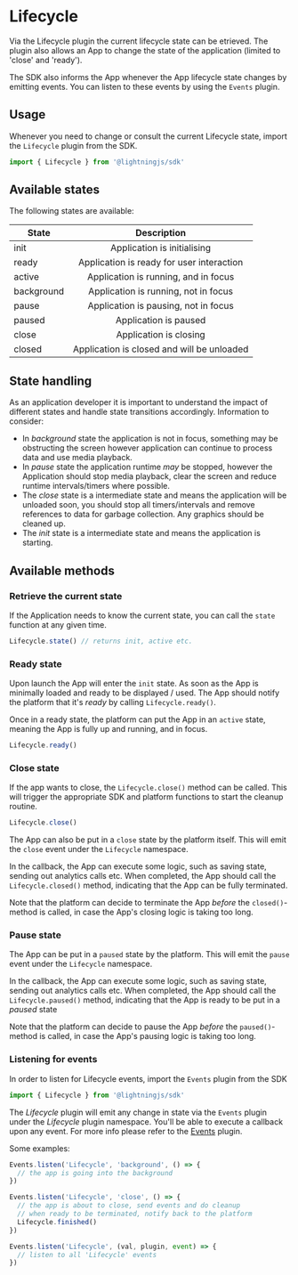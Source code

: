 # Lifecycle

Via the Lifecycle plugin the current lifecycle state can be etrieved. The plugin also allows an App to change the state of the application (limited to 'close' and 'ready').

The SDK also informs the App whenever the App lifecycle state changes by emitting events. You can listen to these events by using
the `Events` plugin.

## Usage

Whenever you need to change or consult the current Lifecycle state, import the `Lifecycle` plugin from the SDK.

```js
import { Lifecycle } from '@lightningjs/sdk'
```

## Available states

The following states are available:

| State         | Description                                 |
| ------------- |:-------------------------------------------:|
| init          | Application is initialising                 |
| ready         | Application is ready for user interaction   |
| active        | Application is running, and in focus        |
| background    | Application is running, not in focus        |
| pause         | Application is pausing, not in focus        |
| paused        | Application is paused                       |
| close         | Application is closing                      |
| closed        | Application is closed and will be unloaded  |

## State handling

As an application developer it is important to understand the impact of different states and handle state transitions accordingly. Information to consider:

* In _background_ state the application is not in focus, something may be obstructing the screen however application can continue to process data and use media playback.
* In _pause_ state the application runtime *may* be stopped, however the Application should stop media playback, clear the screen and reduce runtime intervals/timers where possible.
* The _close_ state is a intermediate state and means the application will be unloaded soon, you should stop all timers/intervals and remove references to data for garbage collection. Any graphics should be cleaned up.
* The _init_ state is a intermediate state and means the application is starting.

## Available methods

### Retrieve the current state

If the Application needs to know the current state, you can call the `state` function at any given time.

```js
Lifecycle.state() // returns init, active etc.
```

### Ready state

Upon launch the App will enter the `init` state. As soon as the App is minimally loaded and ready to be displayed / used.
The App should notify the platform that it's _ready_ by calling `Lifecycle.ready()`.

Once in a ready state, the platform can put the App in an `active` state, meaning the App is fully up and running, and in focus.

```js
Lifecycle.ready()
```

### Close state

If the app wants to close, the `Lifecycle.close()` method can be called. This will trigger the appropriate SDK and platform functions to start the cleanup routine.

```js
Lifecycle.close()
```

The App can also be put in a `close` state by the platform itself. This will emit the `close` event under the `Lifecycle` namespace.

In the callback, the App can execute some logic, such as saving state, sending out analytics calls etc. When completed, the App
should call the `Lifecycle.closed()` method, indicating that the App can be fully terminated.

Note that the platform can decide to terminate the App _before_ the `closed()`-method is called, in case the App's closing logic is taking too long.

### Pause state

The App can be put in a `paused` state by the platform. This will emit the `pause` event under the `Lifecycle` namespace.

In the callback, the App can execute some logic, such as saving state, sending out analytics calls etc. When completed, the App
should call the `Lifecycle.paused()` method, indicating that the App is ready to be put in a _paused_ state

Note that the platform can decide to pause the App _before_ the `paused()`-method is called, in case the App's pausing logic is taking too long.

### Listening for events

In order to listen for Lifecycle events, import the `Events` plugin from the SDK

```js
import { Lifecycle } from '@lightningjs/sdk'
```

The _Lifecycle_ plugin will emit any change in state via the `Events` plugin under the _Lifecycle_ plugin namespace.
You'll be able to execute a callback upon any event. For more info please refer to the [Events](#plugins/events) plugin.

Some examples:

```js
Events.listen('Lifecycle', 'background', () => {
  // the app is going into the background
})
```

```js
Events.listen('Lifecycle', 'close', () => {
  // the app is about to close, send events and do cleanup
  // when ready to be terminated, notify back to the platform
  Lifecycle.finished()
})
```

```js
Events.listen('Lifecycle', (val, plugin, event) => {
  // listen to all 'Lifecycle' events
})
```
